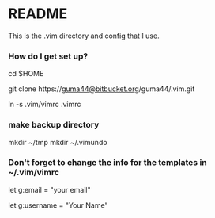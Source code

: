 # README #

This is the .vim directory and config that I use.

### How do I get set up? ###

cd $HOME

git clone https://guma44@bitbucket.org/guma44/.vim.git

ln -s .vim/vimrc .vimrc

### make  backup directory ###

mkdir ~/tmp
mkdir ~/.vimundo

### Don't forget to change the info for the templates in ~/.vim/vimrc ###

let g:email = "your email"

let g:username = "Your Name"